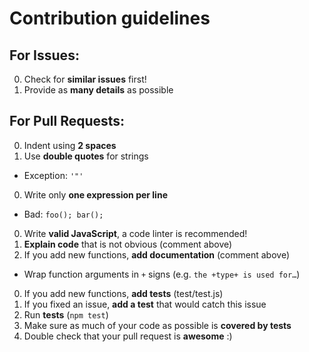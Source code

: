 # Contribution guidelines

## For Issues:

0. Check for **similar issues** first!
0. Provide as **many details** as possible

## For Pull Requests:

0. Indent using **2 spaces**
0. Use **double quotes** for strings
  * Exception: `'"'`
0. Write only **one expression per line**
  * Bad: `foo(); bar();`
0. Write **valid JavaScript**, a code linter is recommended!
0. **Explain code** that is not obvious (comment above)
0. If you add new functions, **add documentation** (comment above)
  * Wrap function arguments in `+` signs (e.g. `the +type+ is used for…`)
0. If you add new functions, **add tests** (test/test.js)
0. If you fixed an issue, **add a test** that would catch this issue
0. Run **tests** (`npm test`)
0. Make sure as much of your code as possible is **covered by tests**
0. Double check that your pull request is **awesome** :)